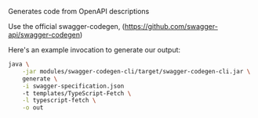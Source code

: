 Generates code from OpenAPI descriptions

Use the official swagger-codegen, (https://github.com/swagger-api/swagger-codegen)

Here's an example invocation to generate our output:

```bash
java \
    -jar modules/swagger-codegen-cli/target/swagger-codegen-cli.jar \
    generate \
    -i swagger-specification.json
    -t templates/TypeScript-Fetch \
    -l typescript-fetch \
    -o out
```

